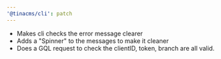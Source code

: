 ```yaml
---
'@tinacms/cli': patch
---
```


- Makes cli checks the error message clearer 
- Adds a "Spinner" to the messages to make it cleaner
- Does a GQL request to check the clientID, token,  branch are all valid. 
